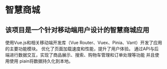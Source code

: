 # 智慧商城

## 该项目是一个针对移动端用户设计的智慧商城应用

使用Vue.js和相关移动端开发库（Vue Router、Vuex、Pinia、Vant）开发了应用的主要功能模块。
优化了页面加载速度和性能，提升了用户体验。
通过API与后端进行数据交互，实现了商品展示、搜索、购物车管理和订单处理等功能 并且使用使用 piain将数据持久化到本地。


